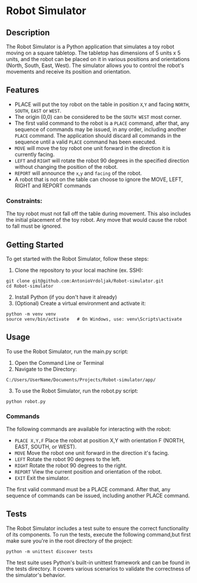 # Robot Simulator

## Description

The Robot Simulator is a Python application that simulates a toy robot moving on a square tabletop. 
The tabletop has dimensions of 5 units x 5 units, and the robot can be placed on it in various positions and orientations (North, South, East, West). 
The simulator allows you to control the robot's movements and receive its position and orientation.

## Features

- PLACE will put the toy robot on the table in position `X`,`Y` and facing `NORTH`, `SOUTH`, `EAST` or
`WEST`.
- The origin (0,0) can be considered to be the `SOUTH WEST` most corner.
- The first valid command to the robot is a `PLACE` command, after that, any sequence of
commands may be issued, in any order, including another `PLACE` command. The application
should discard all commands in the sequence until a valid `PLACE` command has been
executed.
- `MOVE` will move the toy robot one unit forward in the direction it is currently facing.
- `LEFT` and `RIGHT` will rotate the robot 90 degrees in the specified direction without changing
the position of the robot.
- `REPORT` will announce the `x`,`y` and `facing` of the robot. 
- A robot that is not on the table can choose to ignore the MOVE, LEFT, RIGHT and REPORT commands

### Constraints:
The toy robot must not fall off the table during movement. This also includes the initial
placement of the toy robot.
Any move that would cause the robot to fall must be ignored.

## Getting Started

To get started with the Robot Simulator, follow these steps:

1. Clone the repository to your local machine (ex. SSH):
```
git clone git@github.com:AntonioVrdoljak/Robot-simulator.git
cd Robot-simulator
```
2. Install Python (if you don't have it already)
3. (Optional) Create a virtual environment and activate it:
```
python -m venv venv
source venv/bin/activate   # On Windows, use: venv\Scripts\activate
```

## Usage

To use the Robot Simulator, run the main.py script:

1. Open the Command Line or Terminal
2. Navigate to the Directory:
```
C:/Users/UserName/Documents/Projects/Robot-simulator/app/
```
3. To use the Robot Simulator, run the robot.py script:
```
python robot.py
```

### Commands

The following commands are available for interacting with the robot:

- `PLACE X,Y,F` Place the robot at position X,Y with orientation F (NORTH, EAST, SOUTH, or WEST).
- `MOVE` Move the robot one unit forward in the direction it's facing.
- `LEFT` Rotate the robot 90 degrees to the left.
- `RIGHT` Rotate the robot 90 degrees to the right.
- `REPORT` View the current position and orientation of the robot.
- `EXIT` Exit the simulator.
  
The first valid command must be a PLACE command. After that, any sequence of commands can be issued, including another PLACE command.


## Tests
The Robot Simulator includes a test suite to ensure the correct functionality of its components. 
To run the tests, execute the following command,but first make sure you're in the root directory of the project:
```
python -m unittest discover tests
```
The test suite uses Python's built-in unittest framework and can be found in the tests directory.
It covers various scenarios to validate the correctness of the simulator's behavior.
